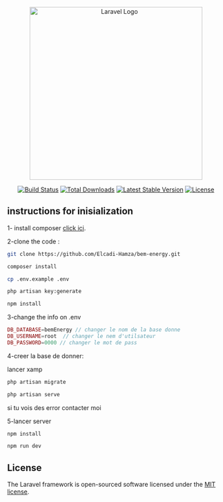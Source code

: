 <p align="center"><a href="https://laravel.com" target="_blank"><img src="https://raw.githubusercontent.com/laravel/art/master/logo-lockup/5%20SVG/2%20CMYK/1%20Full%20Color/laravel-logolockup-cmyk-red.svg" width="400" alt="Laravel Logo"></a></p>

<p align="center">
<a href="https://github.com/laravel/framework/actions"><img src="https://github.com/laravel/framework/workflows/tests/badge.svg" alt="Build Status"></a>
<a href="https://packagist.org/packages/laravel/framework"><img src="https://img.shields.io/packagist/dt/laravel/framework" alt="Total Downloads"></a>
<a href="https://packagist.org/packages/laravel/framework"><img src="https://img.shields.io/packagist/v/laravel/framework" alt="Latest Stable Version"></a>
<a href="https://packagist.org/packages/laravel/framework"><img src="https://img.shields.io/packagist/l/laravel/framework" alt="License"></a>
</p>



## instructions for inisialization
1- install composer [click ici](https://getcomposer.org/).

2-clone the code : 


```bash
git clone https://github.com/Elcadi-Hamza/bem-energy.git
```
```bash
composer install
```
```bash
cp .env.example .env
```
```bash
php artisan key:generate
```
```bash
npm install
```
3-change the info on .env
```php
DB_DATABASE=bemEnergy // changer le nom de la base donne 
DB_USERNAME=root  // changer le nem d'utilsateur
DB_PASSWORD=0000 // changer le mot de pass
```
4-creer la base de donner:

lancer xamp

``` bash
php artisan migrate
```
```bash
php artisan serve
```
si tu vois des error contacter moi

5-lancer server 
``` bash
npm install 
```
```bash
npm run dev
```

## License

The Laravel framework is open-sourced software licensed under the [MIT license](https://opensource.org/licenses/MIT).
